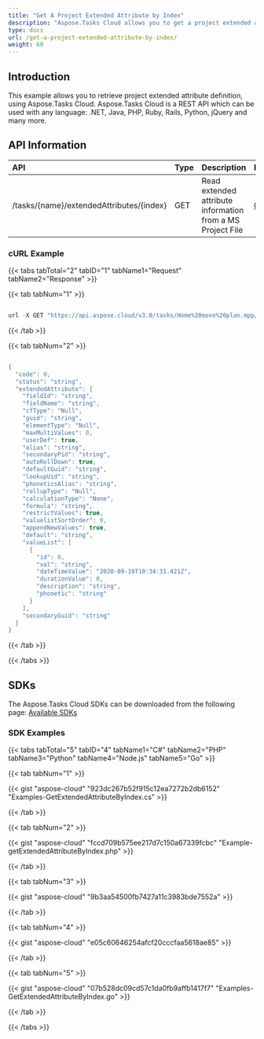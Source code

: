 ```yaml
---
title: "Get A Project Extended Attribute by Index"
description: "Aspose.Tasks Cloud allows you to get a project extended attribute by index in MPP, MPT and XML. Moreover, our REST API can be used with nearly all languages like .NET, Node.JS, Python, PHP, Go, Java and many more."
type: docs
url: /get-a-project-extended-attribute-by-index/
weight: 60
---
```


## **Introduction**
This example allows you to retrieve project extended attribute definition, using Aspose.Tasks Cloud. Aspose.Tasks Cloud is a REST API which can be used with any language: .NET, Java, PHP, Ruby, Rails, Python, jQuery and many more.
## **API Information**

|**API**|**Type**|**Description**|**Resource Link**|
| :- | :- | :- | :- |
|/tasks/{name}/extendedAttributes/{index}|GET|Read extended attribute information from a MS Project File|[GetExtendedAttributeByIndex](https://apireference.aspose.cloud/tasks/#/TasksExtendedAttributes/GetExtendedAttributeByIndex)|
### **cURL Example**
{{< tabs tabTotal="2" tabID="1" tabName1="Request" tabName2="Response" >}}

{{< tab tabNum="1" >}}

```java

url -X GET "https://api.aspose.cloud/v3.0/tasks/Home%20move%20plan.mpp/extendedAttributes/1" -H "accept: application/json" 

```

{{< /tab >}}

{{< tab tabNum="2" >}}

```java

{
  "code": 0,
  "status": "string",
  "extendedAttribute": {
    "fieldId": "string",
    "fieldName": "string",
    "cfType": "Null",
    "guid": "string",
    "elementType": "Null",
    "maxMultiValues": 0,
    "userDef": true,
    "alias": "string",
    "secondaryPid": "string",
    "autoRollDown": true,
    "defaultGuid": "string",
    "lookupUid": "string",
    "phoneticsAlias": "string",
    "rollupType": "Null",
    "calculationType": "None",
    "formula": "string",
    "restrictValues": true,
    "valuelistSortOrder": 0,
    "appendNewValues": true,
    "default": "string",
    "valueList": [
      {
        "id": 0,
        "val": "string",
        "dateTimeValue": "2020-09-19T10:34:31.421Z",
        "durationValue": 0,
        "description": "string",
        "phonetic": "string"
      }
    ],
    "secondaryGuid": "string"
  }
}

```

{{< /tab >}}

{{< /tabs >}}
## **SDKs**
The Aspose.Tasks Cloud SDKs can be downloaded from the following page: [Available SDKs](/tasks/available-sdks/)
### **SDK Examples**
{{< tabs tabTotal="5" tabID="4" tabName1="C#" tabName2="PHP" tabName3="Python" tabName4="Node.js" tabName5="Go" >}}

{{< tab tabNum="1" >}}

{{< gist "aspose-cloud" "923dc267b52f915c12ea7272b2db6152" "Examples-GetExtendedAttributeByIndex.cs" >}}

{{< /tab >}}

{{< tab tabNum="2" >}}

{{< gist "aspose-cloud" "fccd709b575ee217d7c150a67339fcbc" "Example-getExtendedAttributeByIndex.php" >}}

{{< /tab >}}

{{< tab tabNum="3" >}}

{{< gist "aspose-cloud" "9b3aa54500fb7427a11c3983bde7552a" >}}

{{< /tab >}}

{{< tab tabNum="4" >}}

{{< gist "aspose-cloud" "e05c60646254afcf20cccfaa5618ae85" >}}

{{< /tab >}}

{{< tab tabNum="5" >}}

{{< gist "aspose-cloud" "07b528dc09cd57c1da0fb9affb1417f7" "Examples-GetExtendedAttributeByIndex.go" >}}

{{< /tab >}}

{{< /tabs >}}
